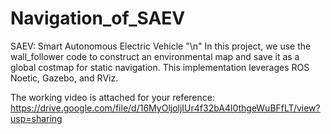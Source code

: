 # Navigation_of_SAEV

SAEV: Smart Autonomous Electric Vehicle "\n"
In this project, we use the wall_follower code to construct an environmental map and save it as a global costmap for static navigation. This implementation leverages ROS Noetic, Gazebo, and RViz.

The working video is attached for your reference:
https://drive.google.com/file/d/16MyOljoljIUr4f32bA4l0thgeWuBFfLT/view?usp=sharing
